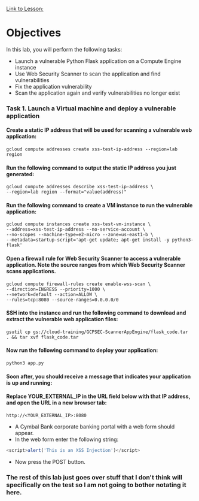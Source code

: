 [Link to Lesson:](https://www.cloudskillsboost.google/paths/15/course_templates/87/labs/450311)

# Objectives
In this lab, you will perform the following tasks:

- Launch a vulnerable Python Flask application on a Compute Engine instance
- Use Web Security Scanner to scan the application and find vulnerabilities
- Fix the application vulnerability
- Scan the application again and verify vulnerabilities no longer exist

### Task 1. Launch a Virtual machine and deploy a vulnerable application

#### Create a static IP address that will be used for scanning a vulnerable web application:
```shell
gcloud compute addresses create xss-test-ip-address --region=lab region
```

#### Run the following command to output the static IP address you just generated:
```shell
gcloud compute addresses describe xss-test-ip-address \
--region=lab region --format="value(address)"
```

#### Run the following command to create a VM instance to run the vulnerable application:
```shell
gcloud compute instances create xss-test-vm-instance \
--address=xss-test-ip-address --no-service-account \
--no-scopes --machine-type=e2-micro --zone=us-east1-b \
--metadata=startup-script='apt-get update; apt-get install -y python3-flask'
```

#### Open a firewall rule for Web Security Scanner to access a vulnerable application. Note the source ranges from which Web Security Scanner scans applications.
```shell
gcloud compute firewall-rules create enable-wss-scan \
--direction=INGRESS --priority=1000 \
--network=default --action=ALLOW \
--rules=tcp:8080 --source-ranges=0.0.0.0/0
```
#### SSH into the instance and run the following command to download and extract the vulnerable web application files:
```shell
gsutil cp gs://cloud-training/GCPSEC-ScannerAppEngine/flask_code.tar  . && tar xvf flask_code.tar
```
#### Now run the following command to deploy your application:
`python3 app.py`

#### Soon after, you should receive a message that indicates your application is up and running:

#### Replace YOUR_EXTERNAL_IP in the URL field below with that IP address, and open the URL in a new browser tab:
`http://<YOUR_EXTERNAL_IP>:8080`

- A Cymbal Bank corporate banking portal with a web form should appear.
- In the web form enter the following string:

```js
<script>alert('This is an XSS Injection')</script>
```
- Now press the POST button.

### The rest of this lab just goes over stuff that I don't think will specifically on the test so I am not going to bother notating it here.
